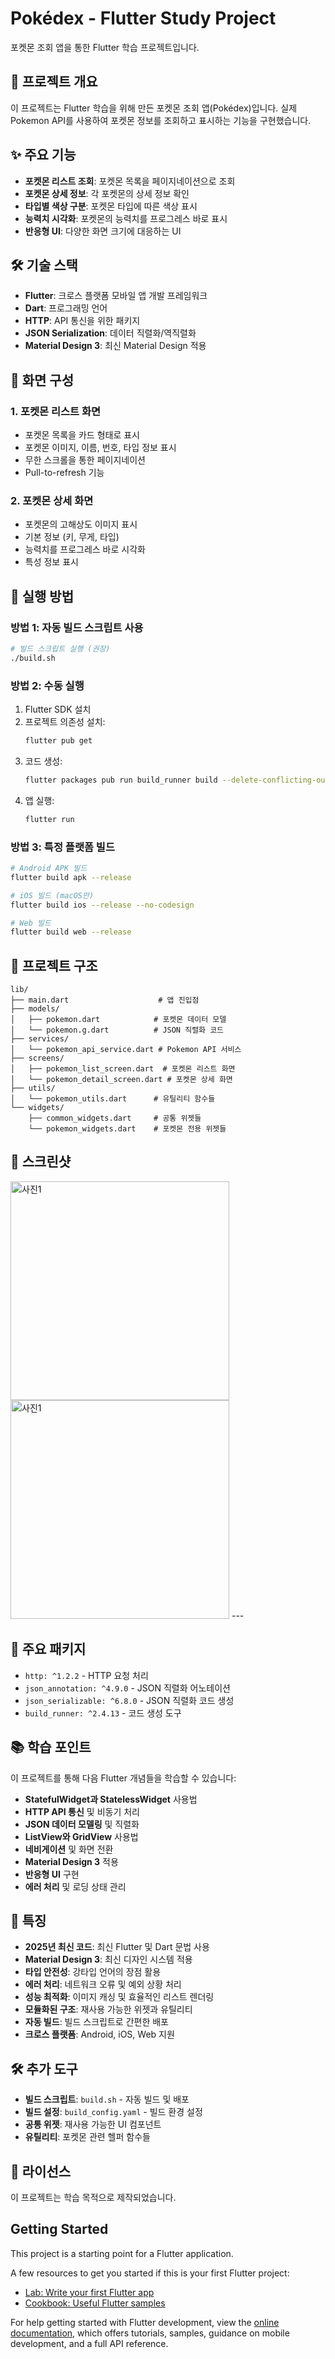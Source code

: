 # Pokédex - Flutter Study Project

포켓몬 조회 앱을 통한 Flutter 학습 프로젝트입니다.

## 🎯 프로젝트 개요

이 프로젝트는 Flutter 학습을 위해 만든 포켓몬 조회 앱(Pokédex)입니다. 실제 Pokemon API를 사용하여 포켓몬 정보를 조회하고 표시하는 기능을 구현했습니다.

## ✨ 주요 기능

- **포켓몬 리스트 조회**: 포켓몬 목록을 페이지네이션으로 조회
- **포켓몬 상세 정보**: 각 포켓몬의 상세 정보 확인
- **타입별 색상 구분**: 포켓몬 타입에 따른 색상 표시
- **능력치 시각화**: 포켓몬의 능력치를 프로그레스 바로 표시
- **반응형 UI**: 다양한 화면 크기에 대응하는 UI

## 🛠 기술 스택

- **Flutter**: 크로스 플랫폼 모바일 앱 개발 프레임워크
- **Dart**: 프로그래밍 언어
- **HTTP**: API 통신을 위한 패키지
- **JSON Serialization**: 데이터 직렬화/역직렬화
- **Material Design 3**: 최신 Material Design 적용

## 📱 화면 구성

### 1. 포켓몬 리스트 화면
- 포켓몬 목록을 카드 형태로 표시
- 포켓몬 이미지, 이름, 번호, 타입 정보 표시
- 무한 스크롤을 통한 페이지네이션
- Pull-to-refresh 기능

### 2. 포켓몬 상세 화면
- 포켓몬의 고해상도 이미지 표시
- 기본 정보 (키, 무게, 타입)
- 능력치를 프로그레스 바로 시각화
- 특성 정보 표시

## 🚀 실행 방법

### 방법 1: 자동 빌드 스크립트 사용
```bash
# 빌드 스크립트 실행 (권장)
./build.sh
```

### 방법 2: 수동 실행
1. Flutter SDK 설치
2. 프로젝트 의존성 설치:
   ```bash
   flutter pub get
   ```
3. 코드 생성:
   ```bash
   flutter packages pub run build_runner build --delete-conflicting-outputs
   ```
4. 앱 실행:
   ```bash
   flutter run
   ```

### 방법 3: 특정 플랫폼 빌드
```bash
# Android APK 빌드
flutter build apk --release

# iOS 빌드 (macOS만)
flutter build ios --release --no-codesign

# Web 빌드
flutter build web --release
```

## 📁 프로젝트 구조

```
lib/
├── main.dart                    # 앱 진입점
├── models/
│   ├── pokemon.dart            # 포켓몬 데이터 모델
│   └── pokemon.g.dart          # JSON 직렬화 코드
├── services/
│   └── pokemon_api_service.dart # Pokemon API 서비스
├── screens/
│   ├── pokemon_list_screen.dart  # 포켓몬 리스트 화면
│   └── pokemon_detail_screen.dart # 포켓몬 상세 화면
├── utils/
│   └── pokemon_utils.dart      # 유틸리티 함수들
└── widgets/
    ├── common_widgets.dart     # 공통 위젯들
    └── pokemon_widgets.dart    # 포켓몬 전용 위젯들
```

## 📱 스크린샷
<img src="screenshots/1.png" width="350" alt="사진1">  
<img src="screenshots/2.png" width="350" alt="사진1">  
---

## 🔧 주요 패키지

- `http: ^1.2.2` - HTTP 요청 처리
- `json_annotation: ^4.9.0` - JSON 직렬화 어노테이션
- `json_serializable: ^6.8.0` - JSON 직렬화 코드 생성
- `build_runner: ^2.4.13` - 코드 생성 도구

## 📚 학습 포인트

이 프로젝트를 통해 다음 Flutter 개념들을 학습할 수 있습니다:

- **StatefulWidget과 StatelessWidget** 사용법
- **HTTP API 통신** 및 비동기 처리
- **JSON 데이터 모델링** 및 직렬화
- **ListView와 GridView** 사용법
- **네비게이션** 및 화면 전환
- **Material Design 3** 적용
- **반응형 UI** 구현
- **에러 처리** 및 로딩 상태 관리

## 🌟 특징

- **2025년 최신 코드**: 최신 Flutter 및 Dart 문법 사용
- **Material Design 3**: 최신 디자인 시스템 적용
- **타입 안전성**: 강타입 언어의 장점 활용
- **에러 처리**: 네트워크 오류 및 예외 상황 처리
- **성능 최적화**: 이미지 캐싱 및 효율적인 리스트 렌더링
- **모듈화된 구조**: 재사용 가능한 위젯과 유틸리티
- **자동 빌드**: 빌드 스크립트로 간편한 배포
- **크로스 플랫폼**: Android, iOS, Web 지원

## 🛠 추가 도구

- **빌드 스크립트**: `build.sh` - 자동 빌드 및 배포
- **빌드 설정**: `build_config.yaml` - 빌드 환경 설정
- **공통 위젯**: 재사용 가능한 UI 컴포넌트
- **유틸리티**: 포켓몬 관련 헬퍼 함수들

## 📄 라이선스

이 프로젝트는 학습 목적으로 제작되었습니다.

## Getting Started

This project is a starting point for a Flutter application.

A few resources to get you started if this is your first Flutter project:

- [Lab: Write your first Flutter app](https://docs.flutter.dev/get-started/codelab)
- [Cookbook: Useful Flutter samples](https://docs.flutter.dev/cookbook)

For help getting started with Flutter development, view the
[online documentation](https://docs.flutter.dev/), which offers tutorials,
samples, guidance on mobile development, and a full API reference.
